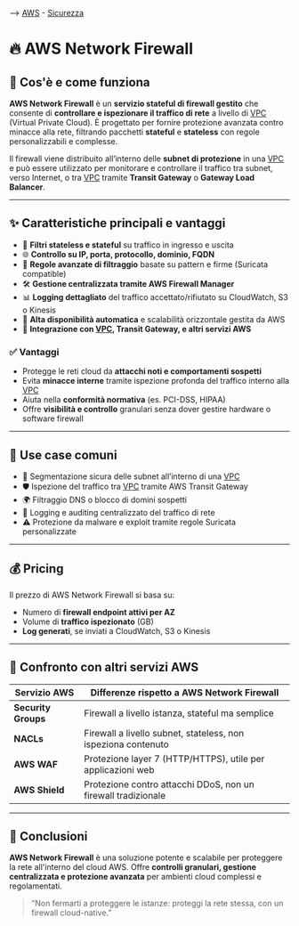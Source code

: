 --> [AWS](/00-Intro/AWS.md)  -  [Sicurezza](/09-Sicurezza-Compliance-Governance/Sicurezza-Compliance-Governance.md)
# 🔥 AWS Network Firewall

## 📘 Cos'è e come funziona

**AWS Network Firewall** è un **servizio stateful di firewall gestito** che consente di **controllare e ispezionare il traffico di rete** a livello di [VPC](/03-CDN-e-Networking/Amazon-VPC.md) (Virtual Private Cloud). È progettato per fornire protezione avanzata contro minacce alla rete, filtrando pacchetti **stateful** e **stateless** con regole personalizzabili e complesse.

Il firewall viene distribuito all’interno delle **subnet di protezione** in una [VPC](/03-CDN-e-Networking/Amazon-VPC.md) e può essere utilizzato per monitorare e controllare il traffico tra subnet, verso Internet, o tra [VPC](/03-CDN-e-Networking/Amazon-VPC.md) tramite **Transit Gateway** o **Gateway Load Balancer**.

---

## ✨ Caratteristiche principali e vantaggi

- 🧱 **Filtri stateless e stateful** su traffico in ingresso e uscita
- 🌐 **Controllo su IP, porta, protocollo, dominio, FQDN**
- 🧠 **Regole avanzate di filtraggio** basate su pattern e firme (Suricata compatible)
- 🛠️ **Gestione centralizzata tramite AWS Firewall Manager**
- 📊 **Logging dettagliato** del traffico accettato/rifiutato su CloudWatch, S3 o Kinesis
- 🔁 **Alta disponibilità automatica** e scalabilità orizzontale gestita da AWS
- 🧩 **Integrazione con [VPC](/03-CDN-e-Networking/Amazon-VPC.md), Transit Gateway, e altri servizi AWS**

### ✅ Vantaggi

- Protegge le reti cloud da **attacchi noti e comportamenti sospetti**
- Evita **minacce interne** tramite ispezione profonda del traffico interno alla [VPC](/03-CDN-e-Networking/Amazon-VPC.md)
- Aiuta nella **conformità normativa** (es. PCI-DSS, HIPAA)
- Offre **visibilità e controllo** granulari senza dover gestire hardware o software firewall

---

## 🚀 Use case comuni

- 🔐 Segmentazione sicura delle subnet all’interno di una [VPC](/03-CDN-e-Networking/Amazon-VPC.md)
- 🛡️ Ispezione del traffico tra [VPC](/03-CDN-e-Networking/Amazon-VPC.md) tramite AWS Transit Gateway
- 🌍 Filtraggio DNS o blocco di domini sospetti
- 🧾 Logging e auditing centralizzato del traffico di rete
- ⚠️ Protezione da malware e exploit tramite regole Suricata personalizzate

---

## 💰 Pricing

Il prezzo di AWS Network Firewall si basa su:
- Numero di **firewall endpoint attivi per AZ**
- Volume di **traffico ispezionato** (GB)
- **Log generati**, se inviati a CloudWatch, S3 o Kinesis

---

## 🔄 Confronto con altri servizi AWS

| Servizio AWS        | Differenze rispetto a AWS Network Firewall                    |
| ------------------- | ------------------------------------------------------------- |
| **Security Groups** | Firewall a livello istanza, stateful ma semplice              |
| **NACLs**           | Firewall a livello subnet, stateless, non ispeziona contenuto |
| **AWS WAF**         | Protezione layer 7 (HTTP/HTTPS), utile per applicazioni web   |
| **AWS Shield**      | Protezione contro attacchi DDoS, non un firewall tradizionale |

---

## 📌 Conclusioni

**AWS Network Firewall** è una soluzione potente e scalabile per proteggere la rete all'interno del cloud AWS. Offre **controlli granulari, gestione centralizzata e protezione avanzata** per ambienti cloud complessi e regolamentati.

> “Non fermarti a proteggere le istanze: proteggi la rete stessa, con un firewall cloud-native.”
